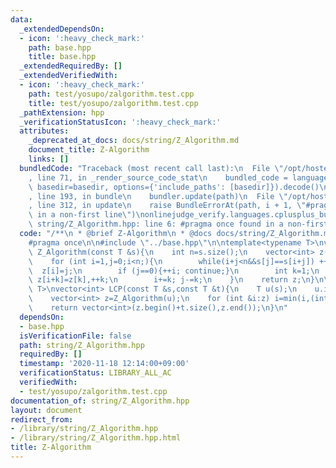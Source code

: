 ```yaml
---
data:
  _extendedDependsOn:
  - icon: ':heavy_check_mark:'
    path: base.hpp
    title: base.hpp
  _extendedRequiredBy: []
  _extendedVerifiedWith:
  - icon: ':heavy_check_mark:'
    path: test/yosupo/zalgorithm.test.cpp
    title: test/yosupo/zalgorithm.test.cpp
  _pathExtension: hpp
  _verificationStatusIcon: ':heavy_check_mark:'
  attributes:
    _deprecated_at_docs: docs/string/Z_Algorithm.md
    document_title: Z-Algorithm
    links: []
  bundledCode: "Traceback (most recent call last):\n  File \"/opt/hostedtoolcache/Python/3.9.1/x64/lib/python3.9/site-packages/onlinejudge_verify/documentation/build.py\"\
    , line 71, in _render_source_code_stat\n    bundled_code = language.bundle(stat.path,\
    \ basedir=basedir, options={'include_paths': [basedir]}).decode()\n  File \"/opt/hostedtoolcache/Python/3.9.1/x64/lib/python3.9/site-packages/onlinejudge_verify/languages/cplusplus.py\"\
    , line 193, in bundle\n    bundler.update(path)\n  File \"/opt/hostedtoolcache/Python/3.9.1/x64/lib/python3.9/site-packages/onlinejudge_verify/languages/cplusplus_bundle.py\"\
    , line 312, in update\n    raise BundleErrorAt(path, i + 1, \"#pragma once found\
    \ in a non-first line\")\nonlinejudge_verify.languages.cplusplus_bundle.BundleErrorAt:\
    \ string/Z_Algorithm.hpp: line 6: #pragma once found in a non-first line\n"
  code: "/**\n * @brief Z-Algorithm\n * @docs docs/string/Z_Algorithm.md\n */\n\n\
    #pragma once\n\n#include \"../base.hpp\"\n\ntemplate<typename T>\nvector<int>\
    \ Z_Algorithm(const T &s){\n    int n=s.size();\n    vector<int> z(n);\n    z[0]=n;\n\
    \    for (int i=1,j=0;i<n;){\n        while(i+j<n&&s[j]==s[i+j]) ++j;\n      \
    \  z[i]=j;\n        if (j==0){++i; continue;}\n        int k=1;\n        while(i+k<n&&k+z[k]<j)\
    \ z[i+k]=z[k],++k;\n        i+=k; j-=k;\n    }\n    return z;\n}\n\ntemplate<typename\
    \ T>\nvector<int> LCP(const T &s,const T &t){\n    T u(s);\n    u.insert(u.begin(),t.begin(),t.end());\n\
    \    vector<int> z=Z_Algorithm(u);\n    for (int &i:z) i=min(i,(int)t.size());\n\
    \    return vector<int>(z.begin()+t.size(),z.end());\n}\n"
  dependsOn:
  - base.hpp
  isVerificationFile: false
  path: string/Z_Algorithm.hpp
  requiredBy: []
  timestamp: '2020-11-18 12:14:00+09:00'
  verificationStatus: LIBRARY_ALL_AC
  verifiedWith:
  - test/yosupo/zalgorithm.test.cpp
documentation_of: string/Z_Algorithm.hpp
layout: document
redirect_from:
- /library/string/Z_Algorithm.hpp
- /library/string/Z_Algorithm.hpp.html
title: Z-Algorithm
---
```

